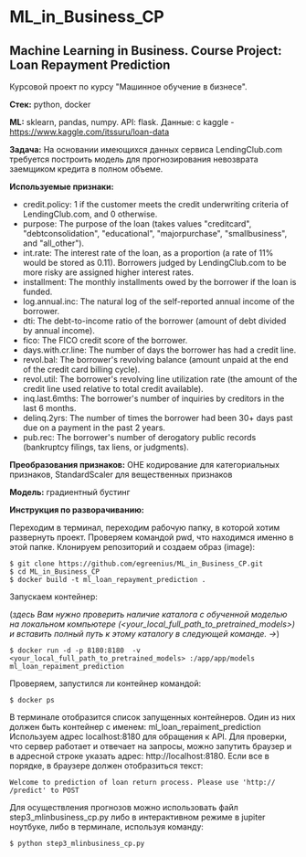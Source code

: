 # ML_in_Business_CP
## Machine Learning in Business. Course Project: Loan Repayment Prediction

Курсовой проект по курсу "Машинное обучение в бизнесе". 

__Стек:__ python, docker

__ML:__ sklearn, pandas, numpy. API: flask. Данные: с kaggle - https://www.kaggle.com/itssuru/loan-data

__Задача:__ На основании имеющихся данных сервиса LendingClub.com требуется построить модель для прогнозирования невозврата заемщиком кредита в полном объеме.

__Используемые признаки:__

- credit.policy: 1 if the customer meets the credit underwriting criteria of LendingClub.com, and 0 otherwise.
- purpose: The purpose of the loan (takes values "creditcard", "debtconsolidation", "educational", "majorpurchase", "smallbusiness", and "all_other").
- int.rate: The interest rate of the loan, as a proportion (a rate of 11% would be stored as 0.11). Borrowers judged by LendingClub.com to be more risky are assigned higher interest rates.
- installment: The monthly installments owed by the borrower if the loan is funded.
- log.annual.inc: The natural log of the self-reported annual income of the borrower.
- dti: The debt-to-income ratio of the borrower (amount of debt divided by annual income).
- fico: The FICO credit score of the borrower.
- days.with.cr.line: The number of days the borrower has had a credit line.
- revol.bal: The borrower's revolving balance (amount unpaid at the end of the credit card billing cycle).
- revol.util: The borrower's revolving line utilization rate (the amount of the credit line used relative to total credit available).
- inq.last.6mths: The borrower's number of inquiries by creditors in the last 6 months.
- delinq.2yrs: The number of times the borrower had been 30+ days past due on a payment in the past 2 years.
- pub.rec: The borrower's number of derogatory public records (bankruptcy filings, tax liens, or judgments).

__Преобразования признаков:__ OHE кодирование для категориальных признаков, StandardScaler для вещественных признаков

__Модель:__ градиентный бустинг

__Инструкция по разворачиванию:__

Переходим в терминал, переходим рабочую папку, в которой хотим развернуть проект. Проверяем командой pwd, что находимся именно в этой папке. Клонируем репозиторий и создаем образ (image):

    $ git clone https://github.com/egreenius/ML_in_Business_CP.git
    $ cd ML_in_Business_CP
    $ docker build -t ml_loan_repayment_prediction .

Запускаем контейнер:

(*здесь Вам нужно проверить наличие каталога с обученной моделью на локальном компьютере (<your_local_full_path_to_pretrained_models>) и вставить полный путь к этому каталогу в следующей команде. ->*)

    $ docker run -d -p 8180:8180  -v <your_local_full_path_to_pretrained_models> :/app/app/models ml_loan_repaiment_prediction

Проверяем, запустился ли контейнер командой:

    $ docker ps

В терминале отобразится список запущенных контейнеров. Один из них должен быть контейнер с именем: ml_loan_repaiment_prediction
Используем адрес localhost:8180 для обращения к API. Для проверки, что сервер работает и отвечает на запросы, можно запутить браузер и в адресной строке указать адрес: http://localhost:8180. Если все в порядке, в браузере должен отобразиться текст:

    Welcome to prediction of loan return process. Please use 'http://
    /predict' to POST

Для осуществления прогнозов можно использовать файл step3_mlinbusiness_cp.py либо в интерактивном режиме в jupiter ноутбуке, либо в терминале, используя команду:

    $ python step3_mlinbusiness_cp.py
